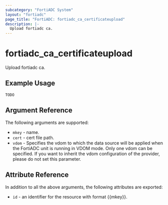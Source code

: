 ```yaml
---
subcategory: "FortiADC System"
layout: "fortiadc"
page_title: "FortiADC: fortiadc_ca_certificateupload"
description: |-
  Upload fortiadc ca.
---
```


# fortiadc_ca_certificateupload
Upload fortiadc ca.

## Example Usage
```hcl
TODO
```

## Argument Reference

The following arguments are supported:

* `mkey` - name.
* `cert` - cert file path.
* `vdom` - Specifies the vdom to which the data source will be applied when the FortiADC unit is running in VDOM mode. Only one vdom can be specified. If you want to inherit the vdom configuration of the provider, please do not set this parameter.

## Attribute Reference

In addition to all the above arguments, the following attributes are exported:
* `id` - an identifier for the resource with format {{mkey}}.

